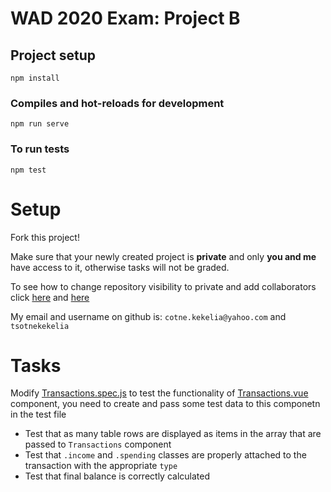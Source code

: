 # WAD 2020 Exam: Project B

## Project setup
```
npm install
```

### Compiles and hot-reloads for development
```
npm run serve
```

### To run tests
```
npm test
```


# Setup

Fork this project!

Make sure that your newly created project is **private** 
and only **you and me** have access to it, otherwise tasks will not be graded.

To see how to change repository visibility to private 
and add collaborators click [here](https://docs.github.com/en/enterprise-server@2.21/github/administering-a-repository/setting-repository-visibility#making-a-repository-private-1) 
and [here](https://docs.github.com/en/free-pro-team@latest/github/setting-up-and-managing-your-github-user-account/inviting-collaborators-to-a-personal-repository)

My email and username on github is: `cotne.kekelia@yahoo.com` and `tsotnekekelia`

# Tasks
Modify [Transactions.spec.js](./tests/unit/Transactions.spec.js) to test the functionality 
of [Transactions.vue](./src/components/Transactions.vue) component, 
you need to create and pass some test data to this componetn in the test file

- Test that as many table rows are displayed as items in the array that are passed to `Transactions` component
- Test that `.income` and `.spending` classes are properly attached to the transaction 
with the appropriate `type`
- Test that final balance is correctly calculated

